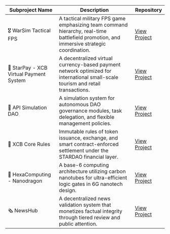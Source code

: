 | Subproject Name | Description | Repository |
|-----------------|-------------|------------|
| 🎖️ WarSim Tactical FPS | A tactical military FPS game emphasizing team command hierarchy, real-time battlefield promotion, and immersive strategic coordination. | [View Project](https://github.com/STARDAOLEADER-OH/STARDAO-WARSIM-FPS) |
| 💱 StarPay - XCB Virtual Payment System | A decentralized virtual currency-based payment network optimized for international small-scale tourism and retail transactions. | [View Project](https://github.com/STARDAOLEADER-OH/STARDAO-StarPay) |
| 🧠 API Simulation DAO | A simulation system for autonomous DAO governance modules, task delegation, and flexible management policies. | [View Project](https://github.com/STARDAOLEADER-OH/STARDAO-PROJECT-ISLAND) |
| 📜 XCB Core Rules | Immutable rules of token issuance, exchange, and smart contract-enforced settlement under the STARDAO financial layer. | [View Project](https://github.com/STARDAOLEADER-OH/XCB-CORE-RULES) |
| 🧬 HexaComputing - Nanodragon | A base-6 computing architecture utilizing carbon nanotubes for ultra-efficient logic gates in 6G nanotech design. | [View Project](https://github.com/STARDAOLEADER-OH/HexaComputing-Nanodragon) |
| 🗞️ NewsHub | A decentralized news validation system that monetizes factual integrity through tiered review and public attention. | [View Project](https://github.com/STARDAOLEADER-OH/STARDAO-NEWS-HUB) |
